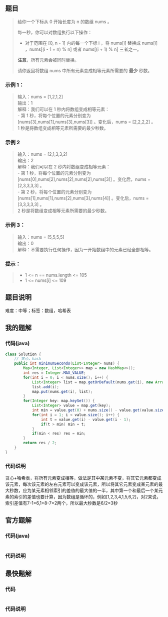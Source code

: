 ## 题目
> 给你一个下标从 0 开始长度为 n 的数组 nums 。
> 
> 每一秒，你可以对数组执行以下操作：
> 
> - 对于范围在 [0, n - 1] 内的每一个下标 i ，将 nums[i] 替换成 nums[i] ，nums[(i - 1 + n) % n] 或者 nums[(i + 1) % n] 三者之一。
> 
> **注意**，所有元素会被同时替换。
> 
> 请你返回将数组 nums 中所有元素变成相等元素所需要的 **最少** 秒数。
### 示例 1：
> 输入：nums = [1,2,1,2]  
> 输出：1  
> 解释：我们可以在 1 秒内将数组变成相等元素：  
> \- 第 1 秒，将每个位置的元素分别变为 [nums[3],nums[1],nums[3],nums[3]] 。变化后，nums = [2,2,2,2] 。  
> 1 秒是将数组变成相等元素所需要的最少秒数。
### 示例 2
> 输入：nums = [2,1,3,3,2]  
> 输出：2  
> 解释：我们可以在 2 秒内将数组变成相等元素：  
> \- 第 1 秒，将每个位置的元素分别变为 [nums[0],nums[2],nums[2],nums[2],nums[3]] 。变化后，nums = [2,3,3,3,3] 。  
> \- 第 2 秒，将每个位置的元素分别变为 [nums[1],nums[1],nums[2],nums[3],nums[4]] 。变化后，nums = [3,3,3,3,3] 。  
> 2 秒是将数组变成相等元素所需要的最少秒数。
### 示例 3：
> 输入：nums = [5,5,5,5]  
> 输出：0  
> 解释：不需要执行任何操作，因为一开始数组中的元素已经全部相等。
### 提示：
> - 1 \<= n == nums.length \<= 105
> - 1 \<= nums[i] \<= 109
## 题目说明
难度：中等；标签：数组，哈希表
## 我的题解
### 代码(java)
```java
class Solution {
    // 贪心，hash
    public int minimumSeconds(List<Integer> nums) {
        Map<Integer, List<Integer>> map = new HashMap<>();
        int res = Integer.MAX_VALUE;
        for(int i = 0; i < nums.size(); i++) {
            List<Integer> list = map.getOrDefault(nums.get(i), new ArrayList());
            list.add(i);
            map.put(nums.get(i), list);
        }
        for(Integer key: map.keySet()) {
            List<Integer> value = map.get(key);
            int min = value.get(0) + nums.size() - value.get(value.size() - 1);
            for(int i = 1; i < value.size(); i++) {
                int t = value.get(i) - value.get(i - 1);
                if(t > min) min = t;
            }
            if(min < res) res = min;
        }
        return res / 2;
    }
}
```
### 代码说明
贪心+哈希表，将所有元素变成相等，做法是其中某元素不变，将其它元素都变成该元素，每次该元素的左右元素可以变成该元素，所以将其它元素变成某元素的最大秒数，应为某元素相邻索引的差值的最大值的一半，其中第一个和最后一个某元素的索引的差值也要计算，因为数组是循环的，例如[1,2,3,4,1,5,6,2]，对2来说，索引差值有7-1=6,1+8-7=2两个，所以最大秒数是6/2=3秒
## 官方题解
### 代码(java)
```java
```
### 代码说明
## 最快题解
### 代码
```java
```
### 代码说明

